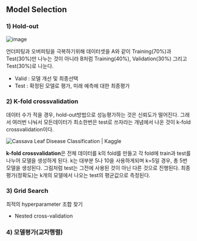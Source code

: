 

## Model Selection

### 1) Hold-out
![image](https://user-images.githubusercontent.com/45659433/142563379-0be5863f-a426-4751-a026-6b25812f10b6.png)

언더피팅과 오버피팅을 극복하기위해 데이터셋을 A와 같이 Training(70%)과 Test(30%)만 나누는 것이 아니라 B처럼 Training(40%), Validation(30%) 그리고 Test(30%)로 나눈다. 
- Valid : 모델 개선 및 최종선택
- Test : 확정된 모델로 평가, 미래 예측에 대한 최종평가 


### 2) K-fold crossvalidation
데이터 수가 적을 경우, hold-out방법으로 성능평가하는 것은 신뢰도가 떨어진다. 그래서 여러번 나눠서 모든데이터가 최소한번은 test로 쓰자라는 개념에서 나온 것이 k-fold crossvalidation이다.

![Cassava Leaf Disease Classification | Kaggle](https://www.googleapis.com/download/storage/v1/b/kaggle-forum-message-attachments/o/inbox%2F4367831%2Fa7eaffa417f9905be8f0e22af7326ac0%2Fk-fold.jpg?generation=1609935772242624&alt=media)

**k-fold crossvalidation**은 전체 데이터를 k의 fold를 만들고 각 fold에 train과 test를 나누어 모델을 생성하게 된다. k는 대부분 5나 10을 사용하게되며 k=5일 경우, 총 5번 모델을 생성된다. 그림처럼 test는 그전에 사용된 것이 아닌 다른 것으로 진행된다. 최종평가(정확도)는 k개의 모델에서 나오는 test의 평균값으로 측정된다.

### 3) Grid Search
최적의 hyperparameter 조합 찾기
- Nested cross-validation
### 4) 모델평가(교차행렬)
<!--stackedit_data:
eyJoaXN0b3J5IjpbMTgwNzE2NTE0LDEwNDY0MjkxMTgsNDcyMz
kyMzgxLC00OTYzMjk1MzgsLTE4MzgxMzc2NDEsMTU4MTg3NzAw
NiwtNTk4ODc1MDMyXX0=
-->